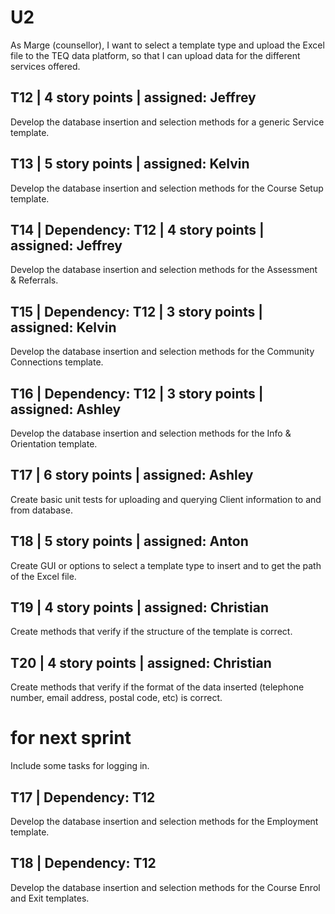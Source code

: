 # U2
As Marge (counsellor), I want to select a template type and upload the Excel
file to the TEQ data platform, so that I can upload data for the different
services offered.

## T12 | 4 story points | assigned: Jeffrey
Develop the database insertion and selection methods for a generic Service template.

## T13 | 5 story points | assigned: Kelvin
Develop the database insertion and selection methods for the Course Setup template. 

## T14 | Dependency: T12 | 4 story points | assigned: Jeffrey
Develop the database insertion and selection methods for the Assessment & Referrals.

## T15 | Dependency: T12 | 3 story points | assigned: Kelvin
Develop the database insertion and selection methods for the Community Connections template.

## T16 | Dependency: T12 | 3 story points | assigned: Ashley
Develop the database insertion and selection methods for the Info & Orientation template.

## T17 | 6 story points | assigned: Ashley
Create basic unit tests for uploading and querying Client information to and from database.

## T18 | 5 story points | assigned: Anton
Create GUI or options to select a template type to insert and to get the path of the Excel file.

## T19 | 4 story points | assigned: Christian
Create methods that verify if the structure of the template is correct.

## T20 | 4 story points | assigned: Christian
Create methods that verify if the format of the data inserted (telephone number, email address, postal code, etc) is correct.

# for next sprint

Include some tasks for logging in.

## T17 | Dependency: T12
Develop the database insertion and selection methods for the Employment template.

## T18 | Dependency: T12
Develop the database insertion and selection methods for the Course Enrol and Exit templates.

